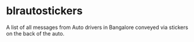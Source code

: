 # blrautostickers
A list of all messages from Auto drivers in Bangalore conveyed via stickers on the back of the auto. 
